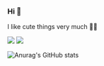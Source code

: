 ### Hi 🧸
I like cute things very much 💖🫧

<a href="https://www.instagram.com/heimish731"><img src="https://img.shields.io/badge/Instagram-E4405F?style=flat-square&logo=Instagram&logoColor=white"/></a>
<img src="https://img.shields.io/badge/React-61DAFB?style=flat-square&logo=react&logoColor=white"/>

![Anurag's GitHub stats](https://github-readme-stats.vercel.app/api?username=chaeyi0731&show_icons=true&theme=radical)

